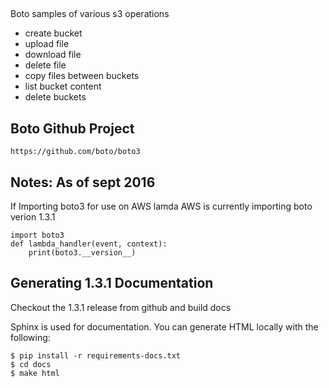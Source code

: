 ##

Boto samples of various s3 operations

- create bucket
- upload file
- download file
- delete file 
- copy files between buckets
- list bucket content
- delete buckets 

## Boto Github Project

 ```
 https://github.com/boto/boto3
 ```

## Notes: As of sept 2016

If Importing boto3 for use on AWS lamda 
AWS is currently importing boto verion 1.3.1

```
import boto3
def lambda_handler(event, context):
    print(boto3.__version__)
```

## Generating 1.3.1 Documentation

Checkout the 1.3.1 release from github and build docs 

Sphinx is used for documentation. You can generate HTML locally with the following:
```
$ pip install -r requirements-docs.txt
$ cd docs
$ make html
```




